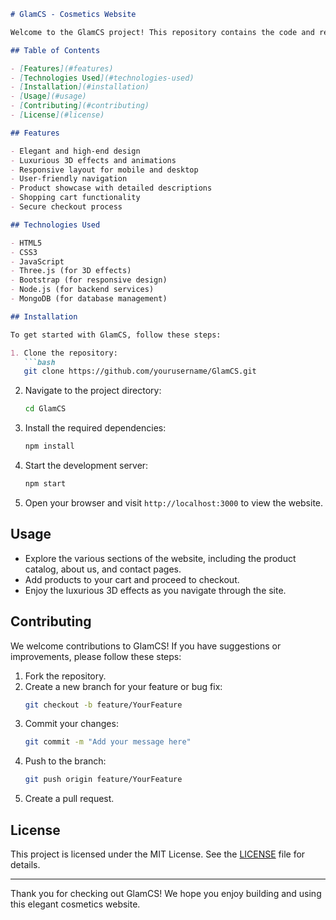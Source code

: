 ```markdown
# GlamCS - Cosmetics Website

Welcome to the GlamCS project! This repository contains the code and resources for building an elegant and high-end cosmetics website designed with a luxurious aesthetic. The website features a sophisticated color palette of orange and white, complemented by stunning 3D designs and effects.

## Table of Contents

- [Features](#features)
- [Technologies Used](#technologies-used)
- [Installation](#installation)
- [Usage](#usage)
- [Contributing](#contributing)
- [License](#license)

## Features

- Elegant and high-end design
- Luxurious 3D effects and animations
- Responsive layout for mobile and desktop
- User-friendly navigation
- Product showcase with detailed descriptions
- Shopping cart functionality
- Secure checkout process

## Technologies Used

- HTML5
- CSS3
- JavaScript
- Three.js (for 3D effects)
- Bootstrap (for responsive design)
- Node.js (for backend services)
- MongoDB (for database management)

## Installation

To get started with GlamCS, follow these steps:

1. Clone the repository:
   ```bash
   git clone https://github.com/yourusername/GlamCS.git
   ```

2. Navigate to the project directory:
   ```bash
   cd GlamCS
   ```

3. Install the required dependencies:
   ```bash
   npm install
   ```

4. Start the development server:
   ```bash
   npm start
   ```

5. Open your browser and visit `http://localhost:3000` to view the website.

## Usage

- Explore the various sections of the website, including the product catalog, about us, and contact pages.
- Add products to your cart and proceed to checkout.
- Enjoy the luxurious 3D effects as you navigate through the site.

## Contributing

We welcome contributions to GlamCS! If you have suggestions or improvements, please follow these steps:

1. Fork the repository.
2. Create a new branch for your feature or bug fix:
   ```bash
   git checkout -b feature/YourFeature
   ```
3. Commit your changes:
   ```bash
   git commit -m "Add your message here"
   ```
4. Push to the branch:
   ```bash
   git push origin feature/YourFeature
   ```
5. Create a pull request.

## License

This project is licensed under the MIT License. See the [LICENSE](LICENSE) file for details.

---

Thank you for checking out GlamCS! We hope you enjoy building and using this elegant cosmetics website.
```